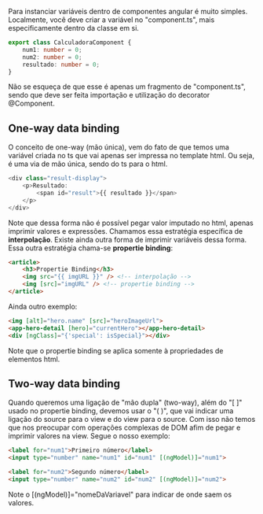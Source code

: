 Para instanciar variáveis dentro de componentes angular é muito simples. Localmente, você deve criar a variável no "component.ts", mais especificamente dentro da classe em si.

```ts
export class CalculadoraComponent {
	num1: number = 0;
	num2: number = 0;
	resultado: number = 0;  
}
```

Não se esqueça de que esse é apenas um fragmento de "component.ts", sendo que deve ser feita importação e utilização do decorator @Component.

## One-way data binding

O conceito de one-way (mão única), vem do fato de que temos uma variável criada no ts que vai apenas ser impressa no template html. Ou seja, é uma via de mão única, sendo do ts para o html.

```ts
<div class="result-display">
	<p>Resultado:
		<span id="result">{{ resultado }}</span>
	</p>
</div>
```

Note que dessa forma não é possível pegar valor imputado no html, apenas imprimir valores e expressões. Chamamos essa estratégia específica de **interpolação**.
Existe ainda outra forma de imprimir variáveis dessa forma. Essa outra estratégia chama-se **propertie binding**:

```html
<article>
	<h3>Propertie Binding</h3>
	<img src="{{ imgURL }}" /> <!-- interpolação -->
	<img [src]="imgURL" /> <!-- propertie binding -->
</article>
```

Ainda outro exemplo:

```html
<img [alt]="hero.name" [src]="heroImageUrl">
<app-hero-detail [hero]="currentHero"></app-hero-detail>
<div [ngClass]="{'special': isSpecial}"></div>
```

Note que o propertie binding se aplica somente à propriedades de elementos html.

## Two-way data binding

Quando queremos uma ligação de "mão dupla" (two-way), além do "[ ]"  usado no propertie binding, devemos usar o "( )", que vai indicar uma ligação do source para o view e do view para o source. Com isso não temos que nos preocupar com operações complexas de DOM afim de pegar e imprimir valores na view. Segue o nosso exemplo:

```html
<label for="num1">Primeiro número</label>
<input type="number" name="num1" id="num1" [(ngModel)]="num1">

<label for="num2">Segundo número</label>
<input type="number" name="num2" id="num2" [(ngModel)]="num2">
```

Note o [(ngModel)]="nomeDaVariavel" para indicar de onde saem os valores.


